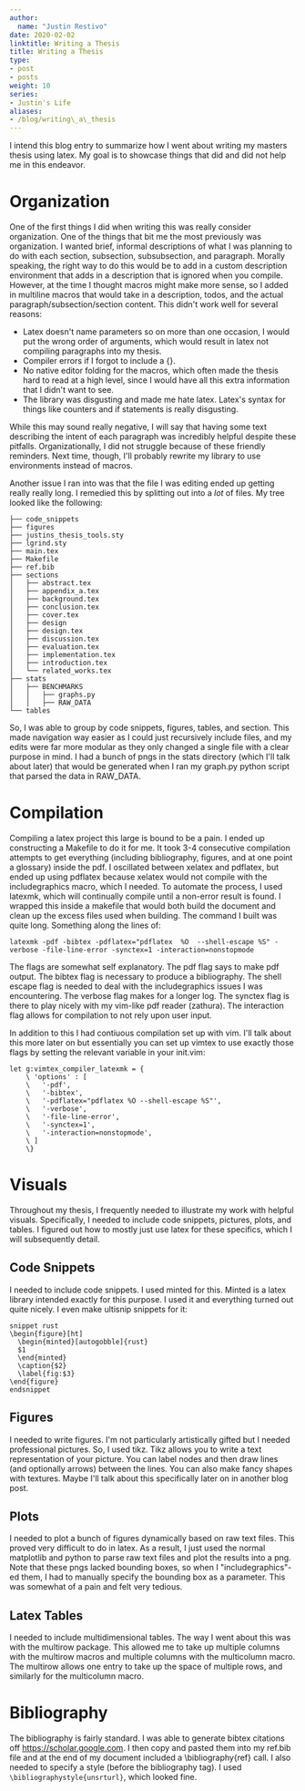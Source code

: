 ```yaml
---
author:
  name: "Justin Restivo"
date: 2020-02-02
linktitle: Writing a Thesis
title: Writing a Thesis
type:
- post
- posts
weight: 10
series:
- Justin's Life
aliases:
- /blog/writing\_a\_thesis
---
```


I intend this blog entry to summarize how I went about writing my masters thesis using latex. My goal is to showcase things that did and did not help me in this endeavor.

# Organization #

One of the first things I did when writing this was really consider organization. One of the things that bit me the most previously was organization. I wanted brief, informal descriptions of what I was planning to do with each section, subsection, subsubsection, and paragraph. Morally speaking, the right way to do this would be to add in a custom description environment that adds in a description that is ignored when you compile. However, at the time I thought macros might make more sense, so I added in multiline macros that would take in a description, todos, and the actual paragraph/subsection/section content. This didn't work well for several reasons:

- Latex doesn't name parameters so on more than one occasion, I would put the wrong order of arguments, which would result in latex not compiling paragraphs into my thesis.
- Compiler errors if I forgot to include a {}.
- No native editor folding for the macros, which often made the thesis hard to read at a high level, since I would have all this extra information that I didn't want to see.
- The library was disgusting and made me hate latex. Latex's syntax for things like counters and if statements is really disgusting.

While this may sound really negative, I will say that having some text describing the intent of each paragraph was incredibly helpful despite these pitfalls. Organizationally, I did not struggle because of these friendly reminders. Next time, though, I'll probably rewrite my library to use environments instead of macros.

Another issue I ran into was that the file I was editing ended up getting really really long. I remedied this by splitting out into a *lot* of files. My tree looked like the following:

```
├── code_snippets
├── figures
├── justins_thesis_tools.sty
├── lgrind.sty
├── main.tex
├── Makefile
├── ref.bib
├── sections
│   ├── abstract.tex
│   ├── appendix_a.tex
│   ├── background.tex
│   ├── conclusion.tex
│   ├── cover.tex
│   ├── design
│   ├── design.tex
│   ├── discussion.tex
│   ├── evaluation.tex
│   ├── implementation.tex
│   ├── introduction.tex
│   └── related_works.tex
├── stats
│   ├── BENCHMARKS
│   │   ├── graphs.py
│   │   ├── RAW_DATA
└── tables
```

So, I was able to group by code snippets, figures, tables, and section. This made navigation way easier as I could just recursively include files, and my edits were far more modular as they only changed a single file with a clear purpose in mind. I had a bunch of pngs in the stats directory (which I'll talk about later) that would be generated when I ran my graph.py python script that parsed the data in RAW_DATA.

# Compilation #

Compiling a latex project this large is bound to be a pain. I ended up constructing a Makefile to do it for me. It took 3-4 consecutive compilation attempts to get everything (including bibliography, figures, and at one point a glossary) inside the pdf. I oscillated between xelatex and pdflatex, but ended up using pdflatex because xelatex would not compile with the includegraphics macro, which I needed. To automate the process, I used latexmk, which will continually compile until a non-error result is found. I wrapped this inside a makefile that would both build the document and clean up the excess files used when building. The command I built was quite long. Something along the lines of:

```
latexmk -pdf -bibtex -pdflatex="pdflatex  %O  --shell-escape %S" -verbose -file-line-error -synctex=1 -interaction=nonstopmode
```

The flags are somewhat self explanatory. The pdf flag says to make pdf output. The bibtex flag is necessary to produce a bibliography. The shell escape flag is needed to deal with the includegraphics issues I was encountering. The verbose flag makes for a longer log. The synctex flag is there to play nicely with my vim-like pdf reader (zathura). The interaction flag allows for compilation to not rely upon user input.

In addition to this I had contiuous compilation set up with vim. I'll talk about this more later on but essentially you can set up vimtex to use exactly those flags by setting the relevant variable in your init.vim:
```
let g:vimtex_compiler_latexmk = {
    \ 'options' : [
    \   '-pdf',
    \   '-bibtex',
    \   '-pdflatex="pdflatex %O --shell-escape %S"',
    \   '-verbose',
    \   '-file-line-error',
    \   '-synctex=1',
    \   '-interaction=nonstopmode',
    \ ]
    \}
```


# Visuals #

Throughout my thesis, I frequently needed to illustrate my work with helpful visuals. Specifically, I needed to include code snippets, pictures, plots, and tables. I figured out how to mostly just use latex for these specifics, which I will subsequently detail.

## Code Snippets ##

I needed to include code snippets. I used minted for this. Minted is a latex library intended exactly for this purpose. I used it and everything turned out quite nicely. I even make ultisnip snippets for it:


```
snippet rust
\begin{figure}[ht]
  \begin{minted}[autogobble]{rust}
  $1
  \end{minted}
  \caption{$2}
  \label{fig:$3}
\end{figure}
endsnippet
```

## Figures ##

I needed to write figures. I'm not particularly artistically gifted but I needed professional pictures. So, I used tikz. Tikz allows you to write a text representation of your picture. You can label nodes and then draw lines (and optionally arrows) between the lines. You can also make fancy shapes with textures. Maybe I'll talk about this specifically later on in another blog post.

## Plots ##

I needed to plot a bunch of figures dynamically based on raw text files. This proved very difficult to do in latex. As a result, I just used the normal matplotlib and python to parse raw text files and plot the results into a png. Note that these pngs lacked bounding boxes, so when I "includegraphics"-ed them, I had to manually specify the bounding box as a parameter. This was somewhat of a pain and felt very tedious.

## Latex Tables ##

I needed to include multidimensional tables. The way I went about this was with the multirow package. This allowed me to take up multiple columns with the multirow macros and multiple columns with the multicolumn macro. The multirow allows one entry to take up the space of multiple rows, and similarly for the multicolumn macro.

# Bibliography #

The bibliography is fairly standard. I was able to generate bibtex citations off <https://scholar.google.com>. I then copy and pasted them into my ref.bib file and at the end of my document included a \bibliography{ref} call. I also needed to specify a style (before the bibliography tag). I used `\bibliographystyle{unsrturl}`, which looked fine.
